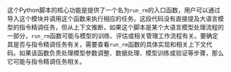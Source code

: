 这个Python脚本的核心功能是提供了一个名为`run_rm`的入口函数，用户可以通过导入这个模块并调用这个函数来执行相应的任务。这段代码没有直接提及大语言模型的指令精调任务，但从上下文推断，如果这个脚本是某个大语言模型处理流程的一部分，`run_rm`函数可能与模型的训练、评估或相关管理工作流程有关。要确定其是否与指令精调任务有关，需要查看`run_rm`函数的具体实现和相关上下文代码。如果该函数负责处理模型参数调整、数据处理、模型训练或验证等步骤，那么它可能与指令精调任务相关。
